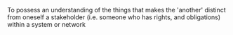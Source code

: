 To possess an understanding of the things that makes the 'another' distinct from oneself  a stakeholder (i.e. someone who has rights, and obligations) within a system or network